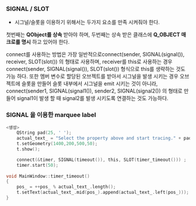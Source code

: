 ### SIGNAL / SLOT

* 시그널/슬롯을 이용하기 위해서는 두가지 요소를 만족 시켜줘야 한다.

첫번째는 **QObject를 상속** 받아야 하며, 두번째는 상속 받은 클래스에 **Q_OBJECT 매크로를 명시** 하고 있어야 한다.

connect를 사용하는 방법은 가장 일반적으로connect(sender, SIGNAL(signal()), receiver, SLOT(slot()) 의 형태로 사용하며,
receiver를 this로 사용하는 경우connect(sender, SIGNAL(signal()), SLOT(slot()) 형식으로 this를 생략하는 것도 가능 하다.
또한 멤버 변수로 할당된 오브젝트를 받아서 시그널을 발생 시키는 경우 오브젝트에 슬롯을 만들어 슬롯 내부에서 시그널을 emit 시키는 것이 아니라,
connect(sender1, SIGNAL(signal1()), sender2, SIGNAL(signal2()) 의 형태로 만들어 signal1이 발생 할 때 signal2를 발생 시키도록 연결하는 것도 가능하다.


### SIGNAL 을 이용한 marquee label

```c
<생성>
    QString pad(25, ' ');
    actual_text_ = "Select the property above and start tracing." + pad;
    t.setGeometry(1400,200,500,50);
    t.show();

    connect(&timer, SIGNAL(timeout()), this, SLOT(timer_timeout())) ;
    timer.start(50);
    
void MainWindow::timer_timeout()
{
    pos_ = ++pos_ % actual_text_.length();
    t.setText(actual_text_.mid(pos_).append(actual_text_.left(pos_)));
}
```
